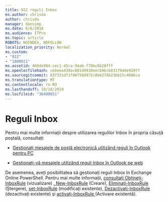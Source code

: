 ```yaml
---
title: 922 reguli Inbox
ms.author: chrisda
author: chrisda
manager: dansimp
ms.date: 6/6/2018
ms.audience: ITPro
ms.topic: article
ROBOTS: NOINDEX, NOFOLLOW
localization_priority: Normal
ms.custom:
- "922"
- "1800021"
ms.assetid: 469de984-cec1-45ca-94ab-f70bc6b28fff
ms.openlocfilehash: cebeea438ac881d9930eecb9bcb031f9a6e92977
ms.sourcegitcommit: 037331d71f06750d972c0b6278b23bb15c4806ca
ms.translationtype: MT
ms.contentlocale: ro-RO
ms.lasthandoff: 10/18/2019
ms.locfileid: "36499651"
---
```

# <a name="inbox-rules"></a>Reguli Inbox

Pentru mai multe informații despre utilizarea regulilor Inbox în propria căsuță poștală, consultați:

- [Gestionați mesajele de poștă electronică utilizând reguli în Outlook pentru PC](https://support.office.com/article/c24f5dea-9465-4df4-ad17-a50704d66c59.aspx)

- [Gestionați-vă mesajele utilizând reguli Inbox în Outlook pe web](https://support.office.com/article/8400435c-f14e-4272-9004-1548bb1848f2.aspx)

De asemenea, aveți posibilitatea să gestionați reguli Inbox în Exchange Online PowerShell. Pentru mai multe informații, [consultați Obțineți-InboxRule](https://docs.microsoft.com/powershell/module/exchange/mailboxes/get-inboxrule) (vizualizare) [, New-InboxRule](https://docs.microsoft.com/powershell/module/exchange/mailboxes/new-inboxrule) (Creare), [Eliminați-InboxRule](https://docs.microsoft.com/powershell/module/exchange/mailboxes/remove-inboxrule) (Ștergere), [set-InboxRule](https://docs.microsoft.com/powershell/module/exchange/mailboxes/set-inboxrule) (modificați existente), [Dezactivați-InboxRule](https://docs.microsoft.com/powershell/module/exchange/mailboxes/disable-inboxrule) (dezactivați existente) și [activați-InboxRule ](https://docs.microsoft.com/powershell/module/exchange/mailboxes/enable-inboxrule)(Activare existentă).

